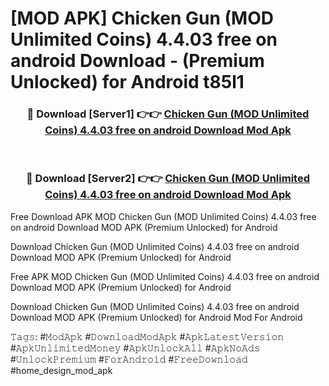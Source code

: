# [MOD APK] Chicken Gun (MOD Unlimited Coins) 4.4.03 free on android Download - (Premium Unlocked) for Android t85l1



<div align="center">
<h3>🔴 Download [Server1] 👉👉 <a href="https://momento.my/?title=Chicken_Gun_(MOD_Unlimited_Coins)_4.4.03_free_on_android_Download">Chicken Gun (MOD Unlimited Coins) 4.4.03 free on android Download Mod Apk</a></h3><br>

<h3>🔴 Download [Server2] 👉👉 <a href="https://momento.my/?title=Chicken_Gun_(MOD_Unlimited_Coins)_4.4.03_free_on_android_Download">Chicken Gun (MOD Unlimited Coins) 4.4.03 free on android Download Mod Apk</a></h3>
</div>



Free Download APK MOD Chicken Gun (MOD Unlimited Coins) 4.4.03 free on android Download MOD APK (Premium Unlocked) for Android

Download Chicken Gun (MOD Unlimited Coins) 4.4.03 free on android Download MOD APK (Premium Unlocked) for Android

Free APK MOD Chicken Gun (MOD Unlimited Coins) 4.4.03 free on android Download MOD APK (Premium Unlocked) for Android

Download Chicken Gun (MOD Unlimited Coins) 4.4.03 free on android Download MOD APK (Premium Unlocked) for Android Mod For Android

𝚃𝚊𝚐𝚜: #𝙼𝚘𝚍𝙰𝚙𝚔 #𝙳𝚘𝚠𝚗𝚕𝚘𝚊𝚍𝙼𝚘𝚍𝙰𝚙𝚔 #𝙰𝚙𝚔𝙻𝚊𝚝𝚎𝚜𝚝𝚅𝚎𝚛𝚜𝚒𝚘𝚗 #𝙰𝚙𝚔𝚄𝚗𝚕𝚒𝚖𝚒𝚝𝚎𝚍𝙼𝚘𝚗𝚎𝚢 #𝙰𝚙𝚔𝚄𝚗𝚕𝚘𝚌𝚔𝙰𝚕𝚕 #𝙰𝚙𝚔𝙽𝚘𝙰𝚍𝚜 #𝚄𝚗𝚕𝚘𝚌𝚔𝙿𝚛𝚎𝚖𝚒𝚞𝚖 #𝙵𝚘𝚛𝙰𝚗𝚍𝚛𝚘𝚒𝚍 #𝙵𝚛𝚎𝚎𝙳𝚘𝚠𝚗𝚕𝚘𝚊𝚍 #home_design_mod_apk
